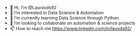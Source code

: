 - 👋 Hi, I’m @Lauravds92
- 👀 I’m interested in Data Science & Automation
- 🌱 I’m currently learning Data Science through Python
- 💞️ I’m looking to collaborate on automation & science projects
- 📫 How to reach me https://www.linkedin.com/in/lauvds92/

<!---
Lauravds92/Lauravds92 is a ✨ special ✨ repository because its `README.md` (this file) appears on your GitHub profile.
You can click the Preview link to take a look at your changes.
--->
